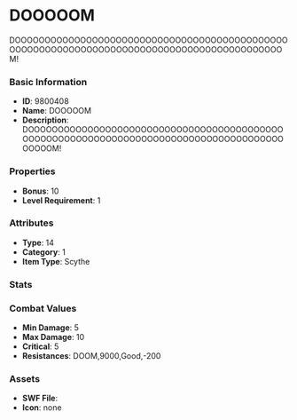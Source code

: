 # DOOOOOM

DOOOOOOOOOOOOOOOOOOOOOOOOOOOOOOOOOOOOOOOOOOOOOOOOOOOOOOOOOOOOOOOOOOOOOOOOOOOOOOOOOOOOOOOOOOOOM!

### Basic Information

- **ID**: 9800408
- **Name**: DOOOOOM
- **Description**: DOOOOOOOOOOOOOOOOOOOOOOOOOOOOOOOOOOOOOOOOOOOOOOOOOOOOOOOOOOOOOOOOOOOOOOOOOOOOOOOOOOOOOOOOOOOOM!

### Properties

- **Bonus**: 10
- **Level Requirement**: 1

### Attributes

- **Type**: 14        
- **Category**: 1
- **Item Type**: Scythe

### Stats


### Combat Values

- **Min Damage**: 5
- **Max Damage**: 10
- **Critical**: 5
- **Resistances**: DOOM,9000,Good,-200

### Assets

- **SWF File**: 
- **Icon**: none

